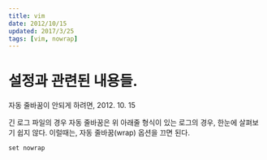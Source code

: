 ```yaml
---
title: vim
date: 2012/10/15
updated: 2017/3/25
tags: [vim, nowrap]
---
```


# 설정과 관련된 내용들.

자동 줄바꿈이 안되게 하려면, 2012. 10. 15

긴 로그 파일의 경우 자동 줄바꿈은 위 아래줄 형식이 있는 로그의 경우, 한눈에 살펴보기 쉽지 않다.
이럴때는, 자동 줄바꿈(wrap) 옵션을 끄면 된다.

```
set nowrap
```
